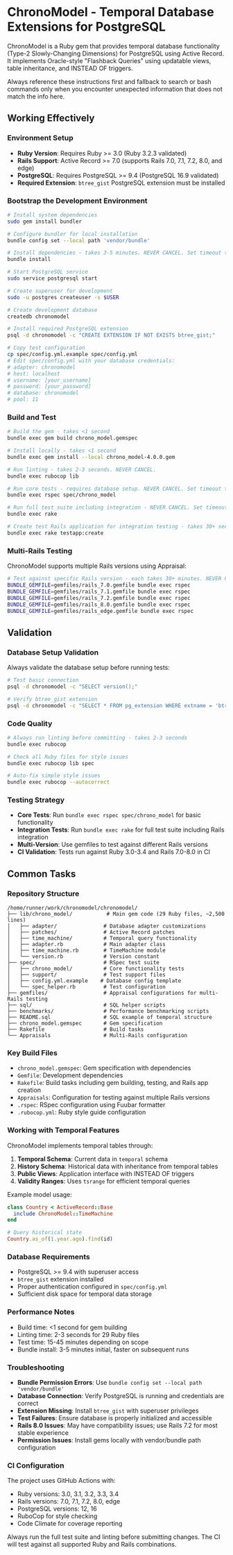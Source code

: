 # ChronoModel - Temporal Database Extensions for PostgreSQL

ChronoModel is a Ruby gem that provides temporal database functionality (Type-2 Slowly-Changing Dimensions) for PostgreSQL using Active Record. It implements Oracle-style "Flashback Queries" using updatable views, table inheritance, and INSTEAD OF triggers.

Always reference these instructions first and fallback to search or bash commands only when you encounter unexpected information that does not match the info here.

## Working Effectively

### Environment Setup
- **Ruby Version**: Requires Ruby >= 3.0 (Ruby 3.2.3 validated)
- **Rails Support**: Active Record >= 7.0 (supports Rails 7.0, 7.1, 7.2, 8.0, and edge)
- **PostgreSQL**: Requires PostgreSQL >= 9.4 (PostgreSQL 16.9 validated)
- **Required Extension**: `btree_gist` PostgreSQL extension must be installed

### Bootstrap the Development Environment
```bash
# Install system dependencies
sudo gem install bundler

# Configure bundler for local installation
bundle config set --local path 'vendor/bundle'

# Install dependencies - takes 3-5 minutes. NEVER CANCEL. Set timeout to 10+ minutes.
bundle install

# Start PostgreSQL service
sudo service postgresql start

# Create superuser for development
sudo -u postgres createuser -s $USER

# Create development database
createdb chronomodel

# Install required PostgreSQL extension
psql -d chronomodel -c "CREATE EXTENSION IF NOT EXISTS btree_gist;"

# Copy test configuration
cp spec/config.yml.example spec/config.yml
# Edit spec/config.yml with your database credentials:
# adapter: chronomodel
# host: localhost  
# username: [your_username]
# password: [your_password]
# database: chronomodel
# pool: 11
```

### Build and Test
```bash
# Build the gem - takes <1 second
bundle exec gem build chrono_model.gemspec

# Install locally - takes <1 second  
bundle exec gem install --local chrono_model-4.0.0.gem

# Run linting - takes 2-3 seconds. NEVER CANCEL.
bundle exec rubocop lib

# Run core tests - requires database setup. NEVER CANCEL. Set timeout to 30+ minutes.
bundle exec rspec spec/chrono_model

# Run full test suite including integration - NEVER CANCEL. Set timeout to 60+ minutes.
bundle exec rake

# Create test Rails application for integration testing - takes 30+ seconds
bundle exec rake testapp:create
```

### Multi-Rails Testing
ChronoModel supports multiple Rails versions using Appraisal:
```bash
# Test against specific Rails version - each takes 30+ minutes. NEVER CANCEL.
BUNDLE_GEMFILE=gemfiles/rails_7.0.gemfile bundle exec rspec
BUNDLE_GEMFILE=gemfiles/rails_7.1.gemfile bundle exec rspec  
BUNDLE_GEMFILE=gemfiles/rails_7.2.gemfile bundle exec rspec
BUNDLE_GEMFILE=gemfiles/rails_8.0.gemfile bundle exec rspec
BUNDLE_GEMFILE=gemfiles/rails_edge.gemfile bundle exec rspec
```

## Validation

### Database Setup Validation
Always validate the database setup before running tests:
```bash
# Test basic connection
psql -d chronomodel -c "SELECT version();"

# Verify btree_gist extension
psql -d chronomodel -c "SELECT * FROM pg_extension WHERE extname = 'btree_gist';"
```

### Code Quality
```bash
# Always run linting before committing - takes 2-3 seconds
bundle exec rubocop

# Check all Ruby files for style issues
bundle exec rubocop lib spec

# Auto-fix simple style issues  
bundle exec rubocop --autocorrect
```

### Testing Strategy
- **Core Tests**: Run `bundle exec rspec spec/chrono_model` for basic functionality
- **Integration Tests**: Run `bundle exec rake` for full test suite including Rails integration
- **Multi-Version**: Use gemfiles to test against different Rails versions
- **CI Validation**: Tests run against Ruby 3.0-3.4 and Rails 7.0-8.0 in CI

## Common Tasks

### Repository Structure
```
/home/runner/work/chronomodel/chronomodel/
├── lib/chrono_model/           # Main gem code (29 Ruby files, ~2,500 lines)
│   ├── adapter/               # Database adapter customizations
│   ├── patches/               # Active Record patches
│   ├── time_machine/          # Temporal query functionality
│   ├── adapter.rb             # Main adapter class
│   ├── time_machine.rb        # TimeMachine module
│   └── version.rb             # Version constant
├── spec/                      # RSpec test suite
│   ├── chrono_model/          # Core functionality tests
│   ├── support/               # Test support files
│   ├── config.yml.example    # Database config template
│   └── spec_helper.rb         # Test configuration
├── gemfiles/                  # Appraisal configurations for multi-Rails testing
├── sql/                       # SQL helper scripts
├── benchmarks/                # Performance benchmarking scripts
├── README.sql                 # SQL example of temporal structure
├── chrono_model.gemspec       # Gem specification
├── Rakefile                   # Build tasks
└── Appraisals                 # Multi-Rails configuration
```

### Key Build Files
- `chrono_model.gemspec`: Gem specification with dependencies
- `Gemfile`: Development dependencies
- `Rakefile`: Build tasks including gem building, testing, and Rails app creation
- `Appraisals`: Configuration for testing against multiple Rails versions
- `.rspec`: RSpec configuration using Fuubar formatter
- `.rubocop.yml`: Ruby style guide configuration

### Working with Temporal Features
ChronoModel implements temporal tables through:
1. **Temporal Schema**: Current data in `temporal` schema
2. **History Schema**: Historical data with inheritance from temporal tables  
3. **Public Views**: Application interface with INSTEAD OF triggers
4. **Validity Ranges**: Uses `tsrange` for efficient temporal queries

Example model usage:
```ruby
class Country < ActiveRecord::Base
  include ChronoModel::TimeMachine
end

# Query historical state
Country.as_of(1.year.ago).find(id)
```

### Database Requirements
- PostgreSQL >= 9.4 with superuser access
- `btree_gist` extension installed
- Proper authentication configured in `spec/config.yml`
- Sufficient disk space for temporal data storage

### Performance Notes
- Build time: <1 second for gem building
- Linting time: 2-3 seconds for 29 Ruby files
- Test time: 15-45 minutes depending on scope
- Bundle install: 3-5 minutes initial, faster on subsequent runs

### Troubleshooting
- **Bundle Permission Errors**: Use `bundle config set --local path 'vendor/bundle'`
- **Database Connection**: Verify PostgreSQL is running and credentials are correct
- **Extension Missing**: Install `btree_gist` with superuser privileges  
- **Test Failures**: Ensure database is properly initialized and accessible
- **Rails 8.0 Issues**: May have compatibility issues; use Rails 7.2 for most stable experience
- **Permission Issues**: Install gems locally with vendor/bundle path configuration

### CI Configuration
The project uses GitHub Actions with:
- Ruby versions: 3.0, 3.1, 3.2, 3.3, 3.4
- Rails versions: 7.0, 7.1, 7.2, 8.0, edge  
- PostgreSQL versions: 12, 16
- RuboCop for style checking
- Code Climate for coverage reporting

Always run the full test suite and linting before submitting changes. The CI will test against all supported Ruby and Rails combinations.